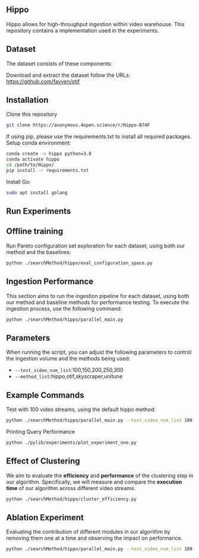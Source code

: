 Hippo
----
Hippo allows for high-throughput ingestion within video warehouse. This repository contains a implementation used in the experiments.

Dataset
-------
The dataset consists of these components:

Download and extract the dataset follow the URLs:
https://github.com/favyen/otif

Installation
------------
Clone this repository
```bash
git clone https://anonymous.4open.science/r/Hippo-B74F
```

If using pip, please use the requirements.txt to install all required packages.
Setup conda environment:
```bash
conda create -n hippo python=3.8
conda activate hippo
cd /path/to/Hippo/
pip install -r requirements.txt
```
Install Go:
```bash
sudo apt install golang
```
Run Experiments
---------------
Offline training
---------------
Run Pareto configuration set exploration for each dataset, using both our method and the baselines:
```bash
python ./searchMethod/hippo/eval_configuration_space.py
```
Ingestion Performance
---------------
This section aims to run the ingestion pipeline for each dataset, using both our method and baseline methods for performance testing. To execute the ingestion process, use the following command:
```bash
python ./searchMethod/hippo/parallel_main.py
```
Parameters
------------------
When running the script, you can adjust the following parameters to control the ingestion volume and the methods being used:
- `--test_video_num_list`:100,150,200,250,300
- `--method_list`:hippo,otif,skyscraper,unitune
## Example Commands
Test with 100 video streams, using the default hippo method:
```bash
python ./searchMethod/hippo/parallel_main.py --test_video_num_list 100 --method_list hippo
```
Printing Query Performance 
```bash
python ./pylib/experiments/plot_experiment_one.py
```
Effect of Clustering
------------------
We aim to evaluate the **efficiency** and **performance** of the clustering step in our algorithm. Specifically, we will measure and compare the **execution time** of our algorithm across different video streams.
```bash
python ./searchMethod/hippo/cluster_efficiency.py
```
Ablation Experiment
------------------
Evaluating the contribution of different modules in our algorithm by removing them one at a time and observing the impact on performance.
```bash
python ./searchMethod/hippo/parallel_main.py --test_video_num_list 100 --method_list hippo hippo_without_pareto_reinforcement hippo_without_imitation_learning
```

